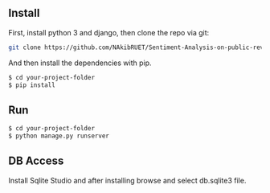 
## Install
First, install python 3 and django, then clone the repo via git:

```bash
git clone https://github.com/NAkibRUET/Sentiment-Analysis-on-public-review.git
```

And then install the dependencies with pip.

```bash
$ cd your-project-folder
$ pip install
```

## Run

```bash
$ cd your-project-folder
$ python manage.py runserver
```

## DB Access
Install Sqlite Studio and after installing browse and select db.sqlite3 file.

